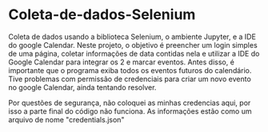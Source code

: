 # Coleta-de-dados-Selenium
Coleta de dados usando a biblioteca Selenium, o ambiente Jupyter, e a IDE do google Calendar.
Neste projeto, o objetivo é preencher um login simples de uma página, coletar informações de data contidas nela e utilizar a IDE do Google Calendar para integrar os 2 e marcar eventos.
Antes disso, é importante que o programa exiba todos os eventos futuros do calendário.
Tive problemas com permissão de credenciais para criar um novo evento no google Calendar, ainda tentando resolver.

Por questões de segurança, não coloquei as minhas credencias aqui, por isso a parte final do código não funciona.
As informações estão como um arquivo de nome "credentials.json"

